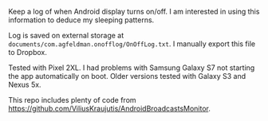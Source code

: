 Keep a log of when Android display turns on/off. I am interested in using this information to deduce my sleeping patterns.

Log is saved on external storage at `documents/com.agfeldman.onofflog/OnOffLog.txt`. I manually export this file to Dropbox.

Tested with Pixel 2XL. I had problems with Samsung Galaxy S7 not starting the app automatically on boot. Older versions tested with Galaxy S3 and Nexus 5x.

This repo includes plenty of code from https://github.com/ViliusKraujutis/AndroidBroadcastsMonitor.
